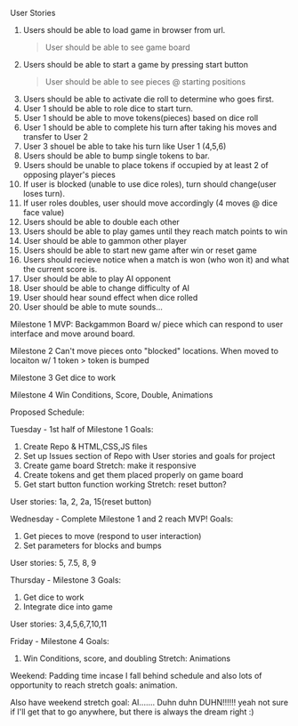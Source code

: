 User Stories

1. Users should be able to load game in browser from url.
	>User should be able to see game board
2. Users should be able to start a game by pressing start button
	>User should be able to see pieces @ starting positions
3. Users should be able to activate die roll to determine who goes first.
4. User 1 should be able to role dice to start turn.
5. User 1 should be able to move tokens(pieces) based on dice roll
6. User 1 should be able to complete his turn after taking his moves and transfer to User 2
7. User 3 shouel be able to take his turn like User 1 (4,5,6)
8. Users should be able to bump single tokens to bar.
9. Users should be unable to place tokens if occupied by at least 2 of opposing player's pieces
10. If user is blocked (unable to use dice roles), turn should change(user loses turn).
11. If user roles doubles, user should move accordingly (4 moves @ dice face value)
12. Users should be able to double each other
13. Users should be able to play games until they reach match points to win
14. User should be able to gammon other player
15. Users should be able to start new game after win or reset game
16. Users should recieve notice when a match is won (who won it) and what the current score is.
17. User should be able to play AI opponent
18. User should be able to change difficulty of AI
19. User should hear sound effect when dice rolled
20. User should be able to mute sounds...


Milestone 1
MVP: Backgammon Board w/ piece which can respond to user interface and move around board.

Milestone 2
Can't move pieces onto "blocked" locations. When moved to locaiton w/ 1 token > token is bumped

Milestone 3
Get dice to work

Milestone 4
Win Conditions, Score, Double, Animations


Proposed Schedule:

Tuesday - 1st half of Milestone 1
Goals:
1. Create Repo & HTML,CSS,JS files
2. Set up Issues section of Repo with User stories and goals for project
3. Create game board
	Stretch: make it responsive
4. Create tokens and get them placed properly on game board
5. Get start button function working
	Stretch: reset button?

User stories: 1a, 2, 2a, 15(reset button)

Wednesday - Complete Milestone 1 and 2 reach MVP!
Goals:
1. Get pieces to move (respond to user interaction)
2. Set parameters for blocks and bumps

User stories: 5, 7.5, 8, 9

Thursday - Milestone 3
Goals:
1. Get dice to work
2. Integrate dice into game

User stories: 3,4,5,6,7,10,11

Friday - Milestone 4
Goals:
1. Win Conditions, score, and doubling
	Stretch: Animations

Weekend:
Padding time incase I fall behind schedule and also lots of opportunity to reach stretch goals: animation.

Also have weekend stretch goal: AI....... Duhn duhn DUHN!!!!!!
	yeah not sure if I'll get that to go anywhere, but there is always the dream right :)